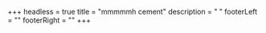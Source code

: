 +++
headless = true
title = "mmmmmh cement"
description = "   "
footerLeft = ""
footerRight = ""
+++

